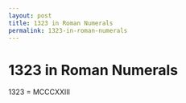 ```yaml
---
layout: post
title: 1323 in Roman Numerals
permalink: 1323-in-roman-numerals
---
```


# 1323 in Roman Numerals

1323 = MCCCXXIII
